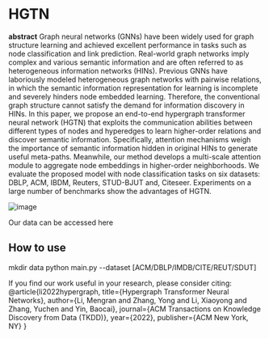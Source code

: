 # HGTN
**abstract**
Graph neural networks (GNNs) have been widely used for graph structure learning and achieved excellent performance in tasks such as node classification and link prediction. Real-world graph networks imply complex and various semantic information and are often referred to as heterogeneous information networks (HINs). Previous GNNs have laboriously modeled heterogeneous graph networks with pairwise relations, in which the semantic information representation for learning is incomplete and severely hinders node embedded learning. Therefore, the conventional graph structure cannot satisfy the demand for information discovery in HINs. In this paper, we propose an end-to-end hypergraph transformer neural network (HGTN) that exploits the communication abilities between different types of nodes and hyperedges to learn higher-order relations and discover semantic information. Specifically, attention mechanisms weigh the importance of semantic information hidden in original HINs to generate useful meta-paths. Meanwhile, our method develops a multi-scale attention module to aggregate node embeddings in higher-order neighborhoods. We evaluate the proposed model with node classification tasks on six datasets: DBLP, ACM, IBDM, Reuters, STUD-BJUT and, Citeseer. Experiments on a large number of benchmarks show the advantages of HGTN.

![image](https://user-images.githubusercontent.com/65967004/193492006-31899ff4-732c-4dc3-8f4b-3592c2c77d8e.png)

Our data can be accessed here
## How to use
mkdir data
python main.py --dataset [ACM/DBLP/IMDB/CITE/REUT/SDUT]

If you find our work useful in your research, please consider citing:
@article{li2022hypergraph,
  title={Hypergraph Transformer Neural Networks},
  author={Li, Mengran and Zhang, Yong and Li, Xiaoyong and Zhang, Yuchen and Yin, Baocai},
  journal={ACM Transactions on Knowledge Discovery from Data (TKDD)},
  year={2022},
  publisher={ACM New York, NY}
}
